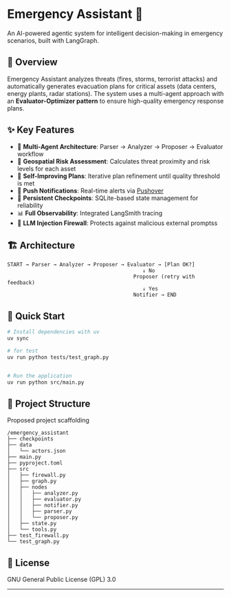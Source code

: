 # Emergency Assistant 🚨

An AI-powered agentic system for intelligent decision-making in emergency scenarios, built with LangGraph.

## 🎯 Overview

Emergency Assistant analyzes threats (fires, storms, terrorist attacks) and automatically generates evacuation plans for critical assets (data centers, energy plants, radar stations). The system uses a multi-agent approach with an **Evaluator-Optimizer pattern** to ensure high-quality emergency response plans.

## ✨ Key Features

- 🤖 **Multi-Agent Architecture**: Parser → Analyzer → Proposer → Evaluator workflow
- 📍 **Geospatial Risk Assessment**: Calculates threat proximity and risk levels for each asset
- 🔄 **Self-Improving Plans**: Iterative plan refinement until quality threshold is met
- 📲 **Push Notifications**: Real-time alerts via [Pushover](https://pushover.net/)
- 💾 **Persistent Checkpoints**: SQLite-based state management for reliability
- 📊 **Full Observability**: Integrated LangSmith tracing
- 🧱 **LLM Injection Firewall**: Protects against malicious external promptss
<!-- - 🎨 **Interactive UI**: Gradio interface with map visualization -->

## 🏗️ Architecture

```
START → Parser → Analyzer → Proposer → Evaluator → [Plan OK?]
                                            ↓ No
                                         Proposer (retry with feedback)
                                            ↓ Yes
                                         Notifier → END
```

## 🚀 Quick Start

```bash
# Install dependencies with uv
uv sync

# for test
uv run python tests/test_graph.py


# Run the application
uv run python src/main.py
```

## 📁 Project Structure
Proposed project scaffolding
```
/emergency_assistant
├── checkpoints
├── data
│   └── actors.json
├── main.py
├── pyproject.toml
├── src
│   ├── firewall.py
│   ├── graph.py
│   ├── nodes
│   │   ├── analyzer.py
│   │   ├── evaluator.py
│   │   ├── notifier.py
│   │   ├── parser.py
│   │   └── proposer.py
│   ├── state.py
│   └── tools.py
├── test_firewall.py
└── test_graph.py
```

## 📝 License

GNU General Public License (GPL) 3.0

---

 <!-- tree -I "__pycache__|agents_crewai_tactical_multimodal.egg-info|__init__.py|inputs|uv.lock|README.md|tests|*.log|*.db*|*.png|*.PNG" -->
